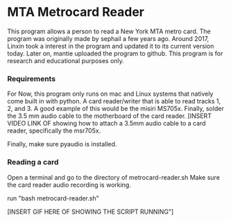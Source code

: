 # MTA Metrocard Reader

This program allows a person to read a New York MTA metro card. The program was originally made by sephail a few years ago. Around 2017, Linxin took a interest in the program and updated it to its current version today.  Later on, mantie uploaded the program to github. This program is for research and educational purposes only. 


### Requirements 

For Now, this program only runs on mac and Linux systems that natively come built in with python. 
A card reader/writer that is able to read tracks 1, 2, and 3.  A good example of this would be the misiri MS705x.  Finally, solder the 3.5 mm audio cable to the motherboard of the card reader. 
[INSERT VIDEO LINK OF showing how to attach a 3.5mm audio cable to a card reader, specifically the msr705x. 

Finally, make sure pyaudio is installed. 

### Reading a card

Open a terminal and go to the directory of metrocard-reader.sh
Make sure the card reader audio recording is working. 

run "bash metrocard-reader.sh"

[INSERT GIF HERE OF SHOWING THE SCRIPT RUNNING"]

